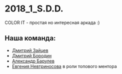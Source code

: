 # 2018_1_S.D.D.

COLOR IT - простая но интересная аркада :)

## Наша команда:

- [Дмитрий Зайцев](https://github.com/HaseProgram)
- [Дмитрий Бородин](https://github.com/BorodinDmitriy)
- [Александр Барулев](https://github.com/HustonMmmavr)
- [Евгения Невтриносова](https://github.com/EvgeniaNevtrinosova) в роли топового ментора